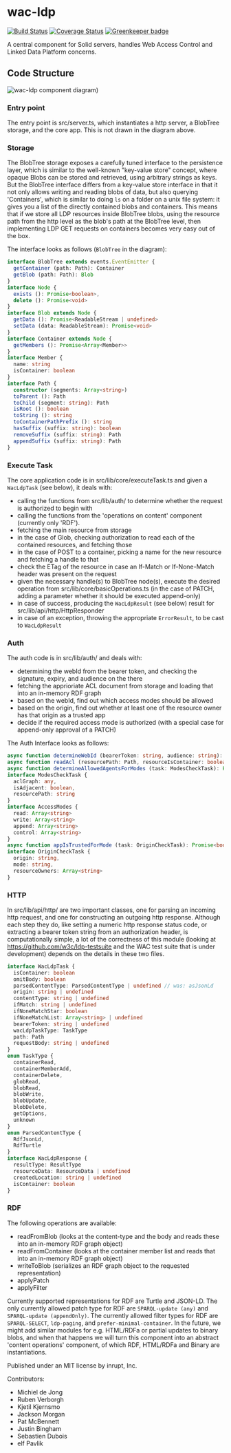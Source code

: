 # wac-ldp

[![Build Status](https://travis-ci.org/inrupt/wac-ldp.svg?branch=master)](https://travis-ci.org/inrupt/wac-ldp) [![Coverage Status](https://coveralls.io/repos/github/inrupt/wac-ldp/badge.svg?branch=master)](https://coveralls.io/github/inrupt/wac-ldp?branch=master) [![Greenkeeper badge](https://badges.greenkeeper.io/inrupt/wac-ldp.svg)](https://greenkeeper.io/)

A central component for Solid servers, handles Web Access Control and Linked Data Platform concerns.

## Code Structure

![wac-ldp component diagram](https://user-images.githubusercontent.com/408412/57371602-6f1fd880-7193-11e9-8ae2-653f949b731d.png))


### Entry point
The entry point is src/server.ts, which instantiates a http server, a BlobTree storage, and the core app. This is not drawn in the diagram above.

### Storage
The BlobTree storage exposes a carefully tuned interface to the persistence layer, which is similar to the well-known "key-value store" concept, where opaque Blobs can be stored and retrieved, using arbitrary strings as keys. But the BlobTree interface differs from a key-value store interface in that it not only allows writing and reading blobs of data, but also querying 'Containers', which is similar to doing `ls` on a folder on a unix file system: it gives you a list of the directly contained blobs and containers.
This means that if we store all LDP resources inside BlobTree blobs, using the resource path from the http level as the blob's path at the BlobTree level, then implementing LDP GET requests on containers becomes very easy out of the box.

The interface looks as follows (`BlobTree` in the diagram):
```ts
interface BlobTree extends events.EventEmitter {
  getContainer (path: Path): Container
  getBlob (path: Path): Blob
}
interface Node {
  exists (): Promise<boolean>,
  delete (): Promise<void>
}
interface Blob extends Node {
  getData (): Promise<ReadableStream | undefined>
  setData (data: ReadableStream): Promise<void>
}
interface Container extends Node {
  getMembers (): Promise<Array<Member>>
}
interface Member {
  name: string
  isContainer: boolean
}
interface Path {
  constructor (segments: Array<string>)
  toParent (): Path
  toChild (segment: string): Path
  isRoot (): boolean
  toString (): string
  toContainerPathPrefix (): string
  hasSuffix (suffix: string): boolean
  removeSuffix (suffix: string): Path
  appendSuffix (suffix: string): Path
}
```

### Execute Task
The core application code is in src/lib/core/executeTask.ts and given a `WacLdpTask` (see below), it deals with:
* calling the functions from src/lib/auth/ to determine whether the request is authorized to begin with
* calling the functions from the 'operations on content' component (currently only 'RDF').
* fetching the main resource from storage
* in the case of Glob, checking authorization to read each of the contained resources, and fetching those
* in the case of POST to a container, picking a name for the new resource and fetching a handle to that
* check the ETag of the resource in case an If-Match or If-None-Match header was present on the request
* given the necessary handle(s) to BlobTree node(s), execute the desired operation from src/lib/core/basicOperations.ts (in the case of PATCH, adding a parameter whether it should be executed append-only)
* in case of success, producing the `WacLdpResult` (see below) result for src/lib/api/http/HttpResponder
* in case of an exception, throwing the appropriate `ErrorResult`, to be cast to `WacLdpResult`

### Auth
The auth code is in src/lib/auth/ and deals with:
* determining the webId from the bearer token, and checking the signature, expiry, and audience on the there
* fetching the apprioriate ACL document from storage and loading that into an in-memory RDF graph
* based on the webId, find out which access modes should be allowed
* based on the origin, find out whether at least one of the resource owner has that origin as a trusted app
* decide if the required access mode is authorized (with a special case for append-only approval of a PATCH)

The Auth Interface looks as follows:
```ts
async function determineWebId (bearerToken: string, audience: string): Promise<string | undefined>
async function readAcl (resourcePath: Path, resourceIsContainer: boolean, storage: BlobTree)
async function determineAllowedAgentsForModes (task: ModesCheckTask): Promise<AccessModes>
interface ModesCheckTask {
  aclGraph: any,
  isAdjacent: boolean,
  resourcePath: string
}
interface AccessModes {
  read: Array<string>
  write: Array<string>
  append: Array<string>
  control: Array<string>
}
async function appIsTrustedForMode (task: OriginCheckTask): Promise<boolean>
interface OriginCheckTask {
  origin: string,
  mode: string,
  resourceOwners: Array<string>
}
```

### HTTP
In src/lib/api/http/ are two important classes, one for parsing an incoming http request, and one for constructing an outgoing http response. Although each step they do, like setting a numeric http response status code, or extracting a bearer token string from an authorization header, is computationally simple, a lot of the correctness of this module (looking at https://github.com/w3c/ldp-testsuite and the WAC test suite that is under development) depends on the details in these two files.
```ts
interface WacLdpTask {
  isContainer: boolean
  omitBody: boolean
  parsedContentType: ParsedContentType | undefined // was: asJsonLd
  origin: string | undefined
  contentType: string | undefined
  ifMatch: string | undefined
  ifNoneMatchStar: boolean
  ifNoneMatchList: Array<string> | undefined
  bearerToken: string | undefined
  wacLdpTaskType: TaskType
  path: Path
  requestBody: string | undefined
}
enum TaskType {
  containerRead,
  containerMemberAdd,
  containerDelete,
  globRead,
  blobRead,
  blobWrite,
  blobUpdate,
  blobDelete,
  getOptions,
  unknown
}
enum ParsedContentType {
  RdfJsonLd,
  RdfTurtle
}
interface WacLdpResponse {
  resultType: ResultType
  resourceData: ResourceData | undefined
  createdLocation: string | undefined
  isContainer: boolean
}
```

### RDF
The following operations are available:
* readFromBlob (looks at the content-type and the body and reads these into an in-memory RDF graph object)
* readFromContainer (looks at the container member list and reads that into an in-memory RDF graph object)
* writeToBlob (serializes an RDF graph object to the requested representation)
* applyPatch
* applyFilter

Currently supported representations for RDF are Turtle and JSON-LD. The only currently allowed patch type for RDF are `SPARQL-update (any)` and `SPARQL-update (appendOnly)`. The currently allowed filter types for RDF are `SPARQL-SELECT`, `ldp-paging`, and `prefer-minimal-container`.
In the future, we might add similar modules for e.g. HTML/RDFa or partial updates to binary blobs, and when that happens we will turn this component into an abstract 'content operations' component, of which RDF, HTML/RDFa and Binary are instantiations.

Published under an MIT license by inrupt, Inc.

Contributors:
* Michiel de Jong
* Ruben Verborgh
* Kjetil Kjernsmo
* Jackson Morgan
* Pat McBennett
* Justin Bingham
* Sebastien Dubois
* elf Pavlik
